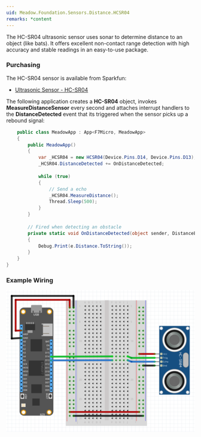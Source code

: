 ```yaml
---
uid: Meadow.Foundation.Sensors.Distance.HCSR04
remarks: *content
---
```


The HC-SR04 ultrasonic sensor uses sonar to determine distance to an object (like bats). It offers excellent non-contact range detection with high accuracy and stable readings in an easy-to-use package.

### Purchasing

The HC-SR04 sensor is available from Sparkfun:

* [Ultrasonic Sensor - HC-SR04](https://www.sparkfun.com/products/13959)

The following application creates a **HC-SR04** object, invokes **MeasureDistanceSensor** every second and attaches interrupt handlers to the **DistanceDetected** event that its triggered when the sensor picks up a rebound signal:

```csharp
    public class MeadowApp : App<F7Micro, MeadowApp>
    {
        public MeadowApp()
        {
            var _HCSR04 = new HCSR04(Device.Pins.D14, Device.Pins.D13);
            _HCSR04.DistanceDetected += OnDistanceDetected;

            while (true)
            {
                // Send a echo
                _HCSR04.MeasureDistance();
                Thread.Sleep(500);
            }
        }

        // Fired when detecting an obstacle
        private static void OnDistanceDetected(object sender, DistanceEventArgs e) 
        {
            Debug.Print(e.Distance.ToString());
        }
    }
}
```

### Example Wiring

![](../../API_Assets/Meadow.Foundation.Sensors.Distance.HCSR04/HCSR04.svg)